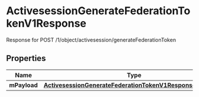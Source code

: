 

# ActivesessionGenerateFederationTokenV1Response

Response for POST /1/object/activesession/generateFederationToken

## Properties

| Name | Type | Description | Notes |
|------------ | ------------- | ------------- | -------------|
|**mPayload** | [**ActivesessionGenerateFederationTokenV1ResponseMPayload**](ActivesessionGenerateFederationTokenV1ResponseMPayload.md) |  |  |



